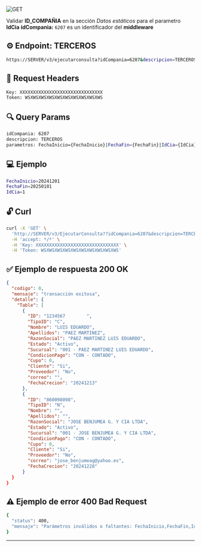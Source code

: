 ![GET](https://img.shields.io/badge/v3/EjecutarConsulta-GET-brightgreen.svg)

Validar **ID_COMPAÑIA** en la sección *Datos estáticos* para el parametro **IdCia**
**idCompania:** `6207` es un identificador del **middleware**

## ⚙️ Endpoint: **TERCEROS**
```bash
https://SERVER/v3/ejecutarconsulta?idCompania=6207&descripcion=TERCEROS&parametros=FechaInicio={FechaInicio}|FechaFin={FechaFin}|IdCia={IdCia}
```

## 🧾 Request Headers
```bash
Key: XXXXXXXXXXXXXXXXXXXXXXXXXXXXXXX
Token: WSXWSXWSXWSXWSXWSXWSXWSXWSXWS
```

## 🔍 Query Params
```bash
idCompania: 6207
descripcion: TERCEROS
parametros: FechaInicio={FechaInicio}|FechaFin={FechaFin}|IdCia={IdCia}
```

## 💻 Ejemplo
```bash
FechaInicio=20241201
FechaFin=20250101
IdCia=1
```

## 🔓 Curl
```bash
curl -X 'GET' \
  'http://SERVER/v3/EjecutarConsulta??idCompania=6207&descripcion=TERCEROS&parametros=FechaInicio%3D20241201%7CFechaFin%3D20250101%7CIdCia%3D1' \
  -H 'accept: */*' \
  -H 'Key: XXXXXXXXXXXXXXXXXXXXXXXXXXXXXXX' \
  -H 'Token: WSXWSXWSXWSXWSXWSXWSXWSXWSXWS'
```

## ✅ Ejemplo de respuesta 200 OK

```json
{
  "codigo": 0,
  "mensaje": "transacción exitosa",
  "detalle": {
    "Table": [
      {
        "ID": "1234567        ",
        "TipoID": "C",
        "Nombre": "LUIS EDUARDO",
        "Apellidos": "PAEZ MARTINEZ",
        "RazonSocial": "PAEZ MARTINEZ LUIS EDUARDO",
        "Estado": "Activo",
        "Sucursal": "001 - PAEZ MARTINEZ LUIS EDUARDO",
        "CondicionPago": "CON - CONTADO",
        "Cupo": 0,
        "Cliente": "Si",
        "Proveedor": "No",
        "correo": "",
        "FechaCrecion": "20241213"
      },
      {
        "ID": "860098098",
        "TipoID": "N",
        "Nombre": "",
        "Apellidos": "",
        "RazonSocial": "JOSE BENJUMEA G. Y CIA LTDA",
        "Estado": "Activo",
        "Sucursal": "001 - JOSE BENJUMEA G. Y CIA LTDA",
        "CondicionPago": "CON - CONTADO",
        "Cupo": 0,
        "Cliente": "Si",
        "Proveedor": "No",
        "correo": "jose_benjumeag@yahoo.es",
        "FechaCrecion": "20241228"
      }
  }
}
```

## ⚠️ Ejemplo de error 400 Bad Request
```bash
{
  "status": 400,
  "mensaje": "Parámetros inválidos o faltantes: FechaInicio,FechaFin,IdCia"
}
```
---